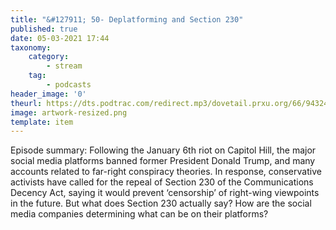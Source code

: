 ```yaml
---
title: "&#127911; 50- Deplatforming and Section 230"
published: true
date: 05-03-2021 17:44
taxonomy:
    category:
        - stream
    tag:
        - podcasts
header_image: '0'
theurl: https://dts.podtrac.com/redirect.mp3/dovetail.prxu.org/66/9432449c-5294-4b59-bdb4-3e33a677af43/TCL_FEB_2021_Deplatforming_PART_01.mp3
image: artwork-resized.png
template: item
--- 
```

Episode summary: Following the January 6th riot on Capitol Hill, the major social media platforms banned former President Donald Trump, and many accounts related to far-right conspiracy theories. In response, conservative activists have called for the repeal of Section 230 of the Communications Decency Act, saying it would prevent ‘censorship’ of right-wing viewpoints in the future. But what does Section 230 actually say? How are the social media companies determining what can be on their platforms?
